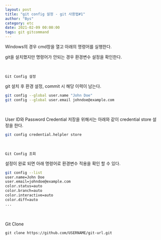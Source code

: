 ```yaml
---
layout: post
title: "git config 설정 - git 사용법#1"
author: "Bys"
category: etc
date: 2021-02-09 00:00:00
tags: git gitcommand
---
```




Windows의 경우 cmd창을 열고 아래의 명령어를 실행한다.

git을 설치했지만 명령어가 안되는 경우 환경변수 설정을 확인한다. 

<br>

`Git Config 설정`

git 설치 후 환경 설정, commit 시 해당 이력이 남는다. 
```bash
git config --global user.name "John Doe"
git config --global user.email johndoe@example.com
```
<br>

User ID와 Password Credential 저장을 위해서는 아래와 같이 credential store 설정을 한다.  
```bash
git config credential.helpler store
```
<br>

`Git Config 조회`

설정이 완료 되면 아래 명령어로 환경변수 적용을 확인 할 수 있다.
```bash
git config --list
user.name=John Doe
user.email=johndoe@example.com
color.status=auto
color.branch=auto
color.interactive=auto
color.diff=auto
...
```
<br><br>
Git Clone
```
git clone https://github.com/USERNAME/git-url.git
```